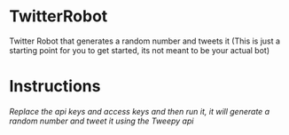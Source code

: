 # TwitterRobot
Twitter Robot that generates a random number and tweets it
(This is just a starting point for you to get started, its not meant to be your actual bot)
# Instructions
###### Replace the api keys and access keys and then run it, it will generate a random number and tweet it using the Tweepy api
